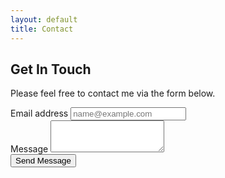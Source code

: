 ```yaml
---
layout: default
title: Contact
---
```


## Get In Touch
Please feel free to contact me via the form below.

<div id="repos">
    <div class="container-fluid">
        <div class="row">
            <div class="col-lg-4 col-sm-12">
              <div class="mb-3">
                <label for="email" class="form-label">Email address</label>
                <input type="email" class="form-control" id="email" placeholder="name@example.com">
            </div>
            <div class="mb-3">
            <label for="message" class="form-label">Message</label>
            <textarea class="form-control" id="message" rows="3"></textarea>
            </div>
            <div class="d-grid gap-2">
                <button class="btn btn-dark" type="button" onclick="UserAction()">Send Message</button>
            </div>
            </div>
        </div>
    </div>
</div>

<script>
    function UserAction() {
    console.log('sending http request')
    var xhttp = new XMLHttpRequest();
    xhttp.onreadystatechange = function() {
         if (this.readyState == 4 && this.status == 200) {
             alert(this.responseText);
         }
    };
    xhttp.open("POST", "Your Rest URL Here", true);
    xhttp.setRequestHeader("Content-type", "application/json");
    xhttp.send("Your JSON Data Here");
}
</script>
